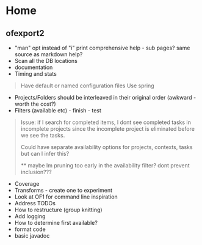 # Home

## ofexport2

- "man" opt instead of "i" print comprehensive help - sub pages? same source as markdown help?
- Scan all the DB locations
- documentation
- Timing and stats

> Have default or named configuration files
> Use spring

- Projects/Folders should be interleaved in their original order  (awkward - worth the cost?)
- Filters (available etc) - finish - test

> Issue: 
> if I search for completed items, I dont see completed tasks in incomplete
> projects since the incomplete project is eliminated before we see the tasks.
> 
> Could have separate availability options for projects, contexts, tasks but can I infer this?
> 
> ** maybe Im pruning too early in the availability filter?
> dont prevent inclusion???

- Coverage
- Transforms - create one to experiment
- Look at OF1 for command line inspiration
- Address TODOs
- How to restructure (group knitting)
- Add logging
- How to determine first available?
- format code
- basic javadoc

